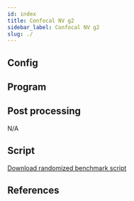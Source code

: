 ```yaml
---
id: index
title: Confocal NV g2
sidebar_label: Confocal NV g2
slug: ./
---
```



## Config


## Program



## Post processing

N/A



## Script

[Download randomized benchmark script](RB_1qb.py)

## References


